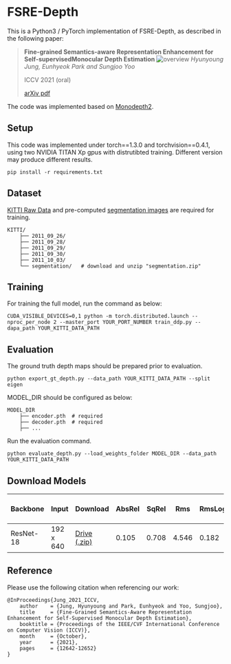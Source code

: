 # FSRE-Depth
This is a Python3 / PyTorch implementation of FSRE-Depth, as described in the following paper:

> **Fine-grained Semantics-aware Representation Enhancement for Self-supervisedMonocular Depth Estimation**
>![overview](https://user-images.githubusercontent.com/30494126/136926985-af8c3651-4503-402b-9677-f623f8b0fd95.PNG)
> *Hyunyoung Jung, Eunhyeok Park and Sungjoo Yoo*
>
> ICCV 2021 (oral)
> 
> [arXiv pdf](http://arxiv.org/abs/2108.08829)


The code was implemented based on [Monodepth2](https://github.com/nianticlabs/monodepth2).

## Setup
This code was implemented under torch==1.3.0 and torchvision==0.4.1, using two NVIDIA TITAN Xp gpus with distrutibted training. Different version may produce different results.
```
pip install -r requirements.txt
```
## Dataset
[KITTI Raw Data](http://www.cvlibs.net/datasets/kitti/raw_data.php) and pre-computed [segmentation images](https://drive.google.com/file/d/1FNxJzGTfP1O_pUX9Va7d0dqZWtRi833X/view?usp=sharing) are required for training. 

```
KITTI/
    ├── 2011_09_26/             
    ├── 2011_09_28/                    
    ├── 2011_09_29/
    ├── 2011_09_30/
    ├── 2011_10_03/
    └── segmentation/   # download and unzip "segmentation.zip" 
```

## Training
For training the full model, run the command as below:
```
CUDA_VISIBLE_DEVICES=0,1 python -m torch.distributed.launch --nproc_per_node 2 --master_port YOUR_PORT_NUMBER train_ddp.py --dapa_path YOUR_KITTI_DATA_PATH
```

## Evaluation
The ground truth depth maps should be prepared prior to evaluation. 
```
python export_gt_depth.py --data_path YOUR_KITTI_DATA_PATH --split eigen
```

MODEL_DIR should be configured as below:

```
MODEL_DIR
    ├── encoder.pth  # required      
    ├── decoder.pth  # required             
    ├── ...
```

Run the evaluation command.
```
python evaluate_depth.py --load_weights_folder MODEL_DIR --data_path YOUR_KITTI_DATA_PATH
```

## Download Models

| Backbone | Input  |Download                                                                                              |AbsRel | SqRel | Rms | RmsLog | delta < 1.25 |    delta < 1.25^2 |   delta < 1.25^3  |
|----------|-------------|--------------------------------------------------------------------------------------------------|--------|--------|--------|--------|--------|--------|--------|
| ResNet-18| 192 x 640   |[Drive (.zip)](https://drive.google.com/file/d/14uT9DyCU0UKynfBnzymaStRiL0sJmqt2/view?usp=sharing)| 0.105  |  0.708  |  4.546  |  0.182  |  0.886  |  0.964  |  0.983|         

## Reference
Please use the following citation when referencing our work:
```
@InProceedings{Jung_2021_ICCV,
    author    = {Jung, Hyunyoung and Park, Eunhyeok and Yoo, Sungjoo},
    title     = {Fine-Grained Semantics-Aware Representation Enhancement for Self-Supervised Monocular Depth Estimation},
    booktitle = {Proceedings of the IEEE/CVF International Conference on Computer Vision (ICCV)},
    month     = {October},
    year      = {2021},
    pages     = {12642-12652}
}
```
